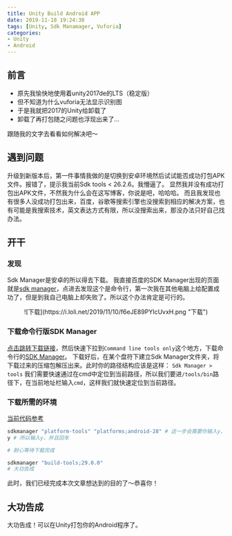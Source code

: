 ```yaml
---
title: Unity Build Android APP
date: 2019-11-10 19:24:38
tags: [Unity, Sdk Manamager, Vuforia]
categories:
- Unity
- Android
---
```

## 前言
- 原先我愉快地使用着unity2017de的LTS（稳定版）
- 但不知道为什么vuforia无法显示识别图
- 于是我就把2017的Unity给卸载了
- 卸载了再打包随之问题也浮现出来了...

跟随我的文字去看看如何解决吧～

<!--more-->

## 遇到问题
升级到新版本后，第一件事情我做的是切换到安卓环境然后试试能否成功打包APK文件。报错了，提示我当前Sdk tools < 26.2.6。我懵逼了。
显然我并没有成功打包出APK文件，不然我为什么会在这写博客，你说是吧，哈哈哈。
而且我发现也有很多人没成功打包出来，百度，谷歌等搜索引擎也没搜索到相应的解决方案，也有可能是我搜索技术，英文表达方式有限，所以没搜索出来，那没办法只好自己找办法。

## 开干

### 发现

Sdk Manager是安卓的所以得去下载。
我直接百度的SDK Manager出现的页面就是[sdk manager](https://developer.android.google.cn/studio/command-line/sdkmanager)，点进去发现这个是命令行，第一次我在其他电脑上给配置成功了，但是到我自己电脑上却失败了。所以这个办法肯定是可行的。
<center>![下载](https://i.loli.net/2019/11/10/f6eJE89PYIcUvxH.png "下载")</center>

### 下载命令行版SDK Manager
[点击跳转下载链接](https://developer.android.google.cn/studio)，然后快速下拉到`Command line tools only`这个地方，下载命令行的[SDK Manager](https://dl.google.com/android/repository/sdk-tools-windows-4333796.zip)。
下载好后，在某个盘符下建立Sdk Manager文件夹，将下载过来的压缩包解压出来。此时你的路径结构应该是这样：
`Sdk Manager > tools`
我们需要快速通过在cmd中定位到当前路径，所以我们要进`/tools/bin`路径下，在当前地址栏输入`cmd`，这样我们就快速定位到当前路径。

### 下载所需的环境
[当前代码参考](https://developer.android.google.cn/studio/command-line/sdkmanager)

```bash
sdkmanager "platform-tools" "platforms;android-28" # 这一步会需要你输入y，确认是否进行下载
y # 所以输入y，并且回车

# 耐心等待下载完成

sdkmanager "build-tools;29.0.0"
# 大功告成
```

此时，我们已经完成本次文章想达到的目的了～恭喜你！

## 大功告成
大功告成！可以在Unity打包你的Android程序了。
